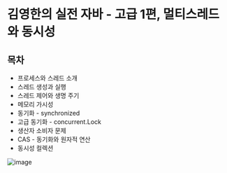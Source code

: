 # 김영한의 실전 자바 - 고급 1편, 멀티스레드와 동시성

## 목차
* 프로세스와 스레드 소개
* 스레드 생성과 실행
* 스레드 제어와 생명 주기
* 메모리 가시성
* 동기화 - synchronized
* 고급 동기화 - concurrent.Lock
* 생산자 소비자 문제
* CAS - 동기화와 원자적 연산
* 동시성 컬렉션

![image](https://github.com/user-attachments/assets/6d96b40d-80ca-4f2e-b76c-35853a69cf0a)
